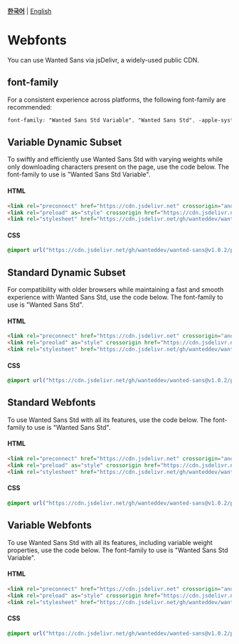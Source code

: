 [**한국어**](./README.md) | [English](./README-EN.md)

# Webfonts

You can use Wanted Sans via jsDelivr, a widely-used public CDN.

## font-family

For a consistent experience across platforms, the following font-family are recommended:

```css
font-family: "Wanted Sans Std Variable", "Wanted Sans Std", -apple-system, BlinkMacSystemFont, system-ui, "Segoe UI", Roboto, "Helvetica Neue", "Apple Color Emoji", "Segoe UI Emoji", "Segoe UI Symbol", sans-serif;
```

## Variable Dynamic Subset

To swiftly and efficiently use Wanted Sans Std with varying weights while only downloading characters present on the page, use the code below. The font-family to use is "Wanted Sans Std Variable".

#### HTML

```html
<link rel="preconnect" href="https://cdn.jsdelivr.net" crossorigin="anonymous" />
<link rel="preload" as="style" crossorigin href="https://cdn.jsdelivr.net/gh/wanteddev/wanted-sans@v1.0.2/packages/wanted-sans-std/fonts/webfonts/variable/split/WantedSansStdVariable.min.css" />
<link rel="stylesheet" href="https://cdn.jsdelivr.net/gh/wanteddev/wanted-sans@v1.0.2/packages/wanted-sans-std/fonts/webfonts/variable/split/WantedSansStdVariable.min.css" />
```

#### CSS

```css
@import url("https://cdn.jsdelivr.net/gh/wanteddev/wanted-sans@v1.0.2/packages/wanted-sans-std/fonts/webfonts/variable/split/WantedSansStdVariable.min.css");
```

## Standard Dynamic Subset

For compatibility with older browsers while maintaining a fast and smooth experience with Wanted Sans Std, use the code below. The font-family to use is "Wanted Sans Std".

#### HTML

```html
<link rel="preconnect" href="https://cdn.jsdelivr.net" crossorigin="anonymous" />
<link rel="preolad" as="style" crossorigin href="https://cdn.jsdelivr.net/gh/wanteddev/wanted-sans@v1.0.2/packages/wanted-sans-std/fonts/webfonts/static/split/WantedSansStd.min.css" />
<link rel="stylesheet" href="https://cdn.jsdelivr.net/gh/wanteddev/wanted-sans@v1.0.2/packages/wanted-sans-std/fonts/webfonts/static/split/WantedSansStd.min.css" />
```

#### CSS

```css
@import url("https://cdn.jsdelivr.net/gh/wanteddev/wanted-sans@v1.0.2/packages/wanted-sans-std/fonts/webfonts/static/split/WantedSansStd.min.css");
```

## Standard Webfonts

To use Wanted Sans Std with all its features, use the code below. The font-family to use is "Wanted Sans Std".

#### HTML

```html
<link rel="preconnect" href="https://cdn.jsdelivr.net" crossorigin="anonymous" />
<link rel="preload" as="style" crossorigin href="https://cdn.jsdelivr.net/gh/wanteddev/wanted-sans@v1.0.2/packages/wanted-sans-std/fonts/webfonts/static/complete/WantedSansStd.min.css" />
<link rel="stylesheet" href="https://cdn.jsdelivr.net/gh/wanteddev/wanted-sans@v1.0.2/packages/wanted-sans-std/fonts/webfonts/static/complete/WantedSansStd.min.css" />
```

#### CSS

```css
@import url("https://cdn.jsdelivr.net/gh/wanteddev/wanted-sans@v1.0.2/packages/wanted-sans-std/fonts/webfonts/static/complete/WantedSansStd.min.css");
```

## Variable Webfonts

To use Wanted Sans Std with all its features, including variable weight properties, use the code below. The font-family to use is "Wanted Sans Std Variable".

#### HTML

```html
<link rel="preconnect" href="https://cdn.jsdelivr.net" crossorigin="anonymous" />
<link rel="preload" as="style" crossorigin href="https://cdn.jsdelivr.net/gh/wanteddev/wanted-sans@v1.0.2/packages/wanted-sans-std/fonts/webfonts/variable/complete/WantedSansStdVariable.min.css" />
<link rel="stylesheet" href="https://cdn.jsdelivr.net/gh/wanteddev/wanted-sans@v1.0.2/packages/wanted-sans-std/fonts/webfonts/variable/complete/WantedSansStdVariable.min.css" />
```

#### CSS

```css
@import url("https://cdn.jsdelivr.net/gh/wanteddev/wanted-sans@v1.0.2/packages/wanted-sans-std/fonts/webfonts/variable/complete/WantedSansStdVariable.min.css");
```
